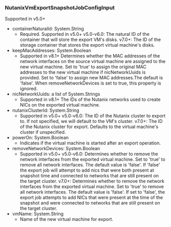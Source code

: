 ### NutanixVmExportSnapshotJobConfigInput
Supported in v5.0+

- containerNaturalId: System.String
  - Required. Supported in v5.0+
      v5.0-v6.0: The natural ID of the container that will store the export VM's disks.
      v7.0+: The ID of the storage container that stores the export virtual machine's disks.
- keepMacAddresses: System.Boolean
  - Supported in v8.1+
      Determines whether the MAC addresses of the network interfaces on the source virtual machine are assigned to the new virtual machine. Set to 'true' to assign the original MAC addresses to the new virtual machine if nicNetworkUuids is provided. Set to 'false' to assign new MAC addresses.The default is 'false'. When removeNetworkDevices is set to true, this property is ignored.
- nicNetworkUuids: a list of System.Strings
  - Supported in v8.1+
      The IDs of the Nutanix networks used to create NICs on the exported virtual machine.
- nutanixClusterId: System.String
  - Supported in v5.0+
      v5.0-v6.0: The ID of the Nutanix cluster to export to. If not specified, we will default to the VM's cluster.
      v7.0+: The ID of the Nutanix cluster for export. Defaults to the virtual machine's cluster if unspecified.
- powerOn: System.Boolean
  - Indicates if the virtual machine is started after an export operation.
- removeNetworkDevices: System.Boolean
  - Supported in v5.0+
      v5.0-v6.0: Determines whether to remove the network interfaces from the exported virtual machine. Set to 'true' to remove all network interfaces. The default value is 'false'. If 'false' the export job will attempt to add nics that were both present at snapshot time and connected to networks that are still present on the target cluster.
      v7.0+: Determines whether to remove the network interfaces from the exported virtual machine. Set to 'true' to remove all network interfaces. The default value is 'false'. If set to 'false', the export job attempts to add NICs that were present at the time of the snapshot and were connected to networks that are still present on the target cluster.
- vmName: System.String
  - Name of the new virtual machine for export.
